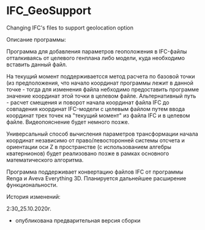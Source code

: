 # IFC_GeoSupport
Changing IFC's files to support geolocation option

Описание программы:

Программа для добавления параметров геоположения в IFC-файлы отталкиваясь от целевого генплана либо модели, куда необходимо вставить данный файл. 

На текущий момент поддерживаетсся метод расчета по базовой точки (из предположения, что начало координат программы лежит в данной точке - тогда для изменения файла небходимо предоставить программе значение координат этой точки в целевом файле. Альтернативный путь - расчет смещения и поворот начала координат файла IFC до совпадения координат IFC-модели с целевым файлом путем ввода координат трех точек на "текущий момент" из файла IFC и в целевом файле. Видеопояснение будет немного позже.

Универсальный способ вычисления параметров трансформации начала координат независимо от право/левосторонней системы отсчета и ориентации оси Z в пространстве (с использованием алгебры кватернионов) будет реализовано позже в рамках основного математического алгоритма.

Программа поддерживает конвертацию файлов IFC от программы Renga и Aveva Everything 3D. Планируется дальнейшее расширение функциональности.

История изменений:

2:30_25.10.2020г.

- опубликована предварительная версия сборки
